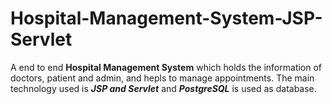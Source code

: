 # Hospital-Management-System-JSP-Servlet
A end to end <b>Hospital Management System</b> which holds the information of doctors, patient and admin, and hepls to manage appointments.
The main technology used is <b><i>JSP and Servlet</i></b> and <b><i>PostgreSQL</i></b> is used as database.
